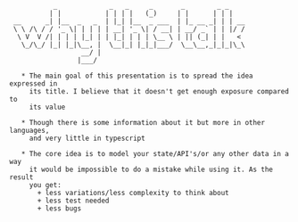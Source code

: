 ```
           _             _   _     _       _        _ _
          | |           | | | |   (_)     | |      | | |
 __      _| |__  _   _  | |_| |__  _ ___  | |_ __ _| | | __
 \ \ /\ / / '_ \| | | | | __| '_ \| / __| | __/ _` | | |/ /
  \ V  V /| | | | |_| | | |_| | | | \__ \ | || (_| | |   <
   \_/\_/ |_| |_|\__, |  \__|_| |_|_|___/  \__\__,_|_|_|\_\
                  __/ |
                 |___/
```

       * The main goal of this presentation is to spread the idea expressed in
         its title. I believe that it doesn't get enough exposure compared to
         its value

       * Though there is some information about it but more in other languages,
         and very little in typescript

       * The core idea is to model your state/API's/or any other data in a way
         it would be impossible to do a mistake while using it. As the result
         you get:
           + less variations/less complexity to think about
           + less test needed
           + less bugs
